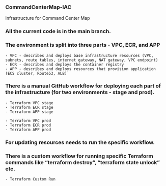### CommandCenterMap-IAC
Infrastructure for Command Center Map

### All the current code is in the main branch.

### The environment is split into three parts - VPC, ECR, and APP
    - VPC - describes and deploys base infrastructure resources (VPC, subnets, route tables, internet gateway, NAT gateway, VPC endpoint)
    - ECR - describes and deploys the container registry
    - APP - describes and deploys resources that provision application (ECS cluster, Route53, ALB)

### There is a manual GitHub workflow for deploying each part of the infrastructure (for two environments - stage and prod).

    - Terraform VPC stage
    - Terraform ECR stage
    - Terraform APP stage

    - Terraform VPC prod
    - Terraform ECR prod
    - Terraform APP prod

### For updating resources needs to run the specific workflow.

### There is a custom workflow for running specific Terraform commands like “terraform destroy”, “terraform state unlock” etc.
    - Terraform Custom Run
